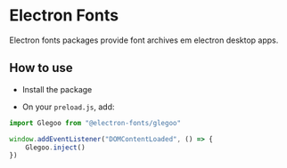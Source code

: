 # Electron Fonts

Electron fonts packages provide font archives em electron desktop apps.

## How to use

* Install the package

* On your `preload.js`, add:

```ts
import Glegoo from "@electron-fonts/glegoo"

window.addEventListener("DOMContentLoaded", () => {
    Glegoo.inject()
})
```